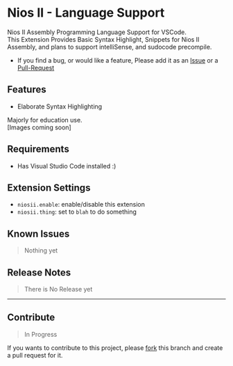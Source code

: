 # **Nios II - Language Support**

Nios II Assembly Programming Language Support for VSCode.<br>
This Extension Provides Basic Syntax Highlight, Snippets for Nios II Assembly, and plans to support intelliSense, and sudocode precompile.

- If you find a bug, or would like a feature, Please add it as an [Issue](https://github.com/niosii/nios-ii-vscode/issues) or a [Pull-Request](https://github.com/niosii/nios-ii-vscode/pulls)

## **Features**

- Elaborate Syntax Highlighting

Majorly for education use.<br>
[Images coming soon]

## **Requirements**

- Has Visual Studio Code installed :)

## **Extension Settings**

- `niosii.enable`: enable/disable this extension
- `niosii.thing`: set to `blah` to do something

## **Known Issues**

> Nothing yet

## **Release Notes**

> There is No Release yet

---

## **Contribute**

> In Progress

If you wants to contribute to this project, please [fork](https://github.com/niosii/nios-ii-vscode/fork) this branch and create a pull request for it.
